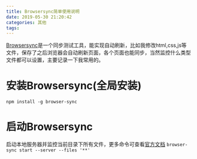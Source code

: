 ```yaml
---
title: Browsersync简单使用说明
date: 2019-05-30 21:20:42
categories: 其他
tags: 
---
```

[Browsersync](http://www.browsersync.cn/)是一个同步测试工具，能实现自动刷新，比如我修改html,css,js等文件，保存了之后浏览器会自动刷新页面，各个页面也能同步，当然监控什么类型文件都可以设置，主要记录一下我常用的。

# 安装Browsersync(全局安装)
`npm install -g browser-sync`

# 启动Browsersync
启动本地服务器并监控当前目录下所有文件，更多命令可查看[官方文档](http://www.browsersync.cn/docs/command-line/)
`browser-sync start --server --files '**'`